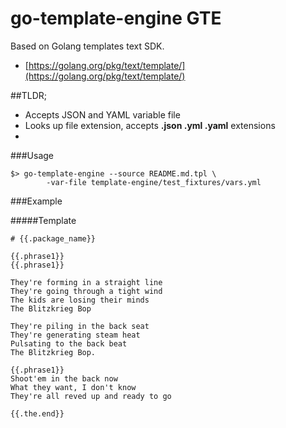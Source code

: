 # go-template-engine GTE

Based on Golang templates text SDK. 
- [https://golang.org/pkg/text/template/](https://golang.org/pkg/text/template/)
   

##TLDR;

- Accepts JSON and YAML variable file
- Looks up file extension, accepts **.json .yml .yaml** extensions
- 

###Usage
```
$> go-template-engine --source README.md.tpl \
        -var-file template-engine/test_fixtures/vars.yml
```

###Example

#####Template
```text
# {{.package_name}}

{{.phrase1}}
{{.phrase1}}

They're forming in a straight line
They're going through a tight wind
The kids are losing their minds
The Blitzkrieg Bop

They're piling in the back seat
They're generating steam heat
Pulsating to the back beat
The Blitzkrieg Bop.

{{.phrase1}}
Shoot'em in the back now
What they want, I don't know
They're all reved up and ready to go

{{.the.end}}
```
